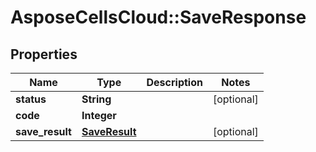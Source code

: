 # AsposeCellsCloud::SaveResponse

## Properties
Name | Type | Description | Notes
------------ | ------------- | ------------- | -------------
**status** | **String** |  | [optional] 
**code** | **Integer** |  | 
**save_result** | [**SaveResult**](SaveResult.md) |  | [optional] 


